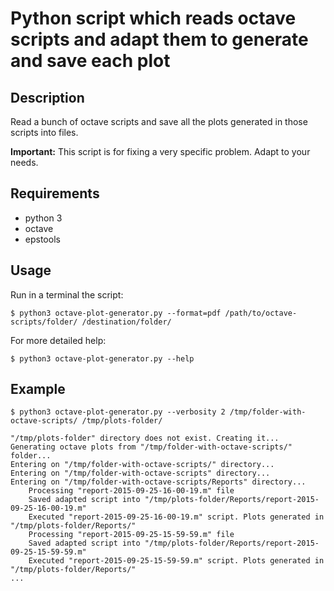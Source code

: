 # Python script which reads octave scripts and adapt them to generate and save each plot

## Description

Read a bunch of octave scripts and save all the plots generated in those scripts into files.

**Important:** This script is for fixing a very specific problem. Adapt to your needs.

## Requirements

* python 3
* octave
* epstools

## Usage

Run in a terminal the script:

    $ python3 octave-plot-generator.py --format=pdf /path/to/octave-scripts/folder/ /destination/folder/

For more detailed help:

    $ python3 octave-plot-generator.py --help

## Example

    $ python3 octave-plot-generator.py --verbosity 2 /tmp/folder-with-octave-scripts/ /tmp/plots-folder/

    "/tmp/plots-folder" directory does not exist. Creating it...
    Generating octave plots from "/tmp/folder-with-octave-scripts/" folder...
    Entering on "/tmp/folder-with-octave-scripts/" directory...
    Entering on "/tmp/folder-with-octave-scripts" directory...
    Entering on "/tmp/folder-with-octave-scripts/Reports" directory...
        Processing "report-2015-09-25-16-00-19.m" file
        Saved adapted script into "/tmp/plots-folder/Reports/report-2015-09-25-16-00-19.m"
        Executed "report-2015-09-25-16-00-19.m" script. Plots generated in "/tmp/plots-folder/Reports/"
        Processing "report-2015-09-25-15-59-59.m" file
        Saved adapted script into "/tmp/plots-folder/Reports/report-2015-09-25-15-59-59.m"
        Executed "report-2015-09-25-15-59-59.m" script. Plots generated in "/tmp/plots-folder/Reports/"
    ...
